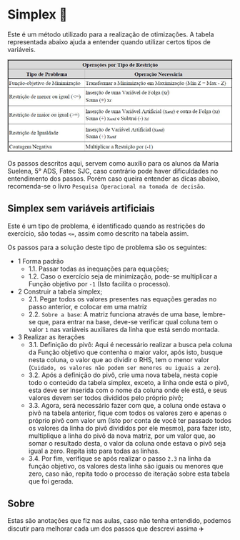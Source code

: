 # Simplex :rocket:

Este é um método utilizado para a realização de otimizações. A tabela representada abaixo ajuda a entender quando utilizar certos tipos de variáveis.

![Tabela_tipos](./tabela.png)

Os passos descritos aqui, servem como auxílio para os alunos da Maria Suelena, 5° ADS, Fatec SJC, caso contrário pode haver dificuldades no entendimento dos passos. Porém caso queira entender as dicas abaixo, recomenda-se o livro `Pesquisa Operacional na tomada de decisão`.

## Simplex sem variáveis artificiais

Este é um tipo de problema, é identificado quando as restrições do exercício, são todas `<=`, assim como descrito na tabela assim.

Os passos para a solução deste tipo de problema são os seguintes:

- 1 Forma padrão
  - 1.1. Passar todas as inequações para equações;
  - 1.2. Caso o exercício seja de minimização, pode-se multiplicar a Função objetivo por `-1` (Isto facilita o processo).
- 2 Construir a tabela simplex;
  - 2.1. Pegar todos os valores presentes nas equações geradas no passo anterior, e colocar em uma matriz
  - 2.2. `Sobre a base`: A matriz funciona através de uma base, lembre-se que, para entrar na base, deve-se verificar qual coluna tem o valor `1` nas variáveis auxiliares da linha que está sendo montada.
- 3  Realizar as iterações
  - 3.1. Definição do pivô: Aqui é necessário realizar a busca pela coluna da Função objetivo que contenha o maior valor, após isto, busque nesta coluna, o valor que ao dividir o RHS, tem o menor valor (`Cuidado, os valores não podem ser menores ou iguais a zero`).
  - 3.2. Após a definição do pivô, crie uma nova tabela, nesta copie todo o conteúdo da tabela simplex, exceto, a linha onde está o pivô, esta deve ser inserida com o nome da coluna onde ele está, e seus valores devem ser todos divididos pelo próprio pivô;
  - 3.3. Agora, será necessário fazer com que, a coluna onde estava o pivô na tabela anterior, fique com todos os valores zero e apenas o próprio pivô com valor um (Isto por conta de você ter passado todos os valores da linha do pivô divididos por ele mesmo), para fazer isto, multiplique a linha do pivô da nova matriz, por um valor que, ao somar o resultado desta, o valor da coluna onde estava o pivô seja igual a zero. Repita isto para todas as linhas.
  - 3.4. Por fim, verifique se após realizar o passo `2.3` na linha da função objetivo, os valores desta linha são iguais ou menores que zero, caso não, repita todo o processo de iteração sobre esta tabela que foi gerada.


## Sobre

Estas são anotações que fiz nas aulas, caso não tenha entendido, podemos discutir para melhorar cada um dos passos que descrevi assima :airplane:

